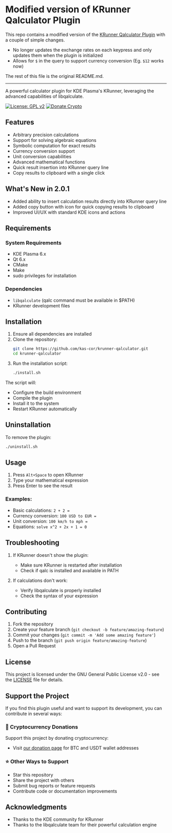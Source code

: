# Modified version of KRunner Qalculator Plugin

This repo contains a modified version of the [KRunner Qalculator Plugin](https://github.com/kas-cor/krunner-qalculator) with a
couple of simple changes. 

- No longer updates the exchange rates on each keypress and only updates them when the plugin is initialized
- Allows for `$` in the query to support currency conversion (Eg. `$12` works now)

The rest of this file is the original README.md.

---

A powerful calculator plugin for KDE Plasma's KRunner, leveraging the advanced capabilities of libqalculate.

[![License: GPL v2](https://img.shields.io/badge/License-GPL%20v2-blue.svg)](https://www.gnu.org/licenses/old-licenses/gpl-2.0.en.html)
[![Donate Crypto](https://img.shields.io/badge/Donate-Cryptocurrency-orange.svg)](https://bit.ly/3uVaKEu)

## Features

- Arbitrary precision calculations
- Support for solving algebraic equations
- Symbolic computation for exact results
- Currency conversion support
- Unit conversion capabilities
- Advanced mathematical functions
- Quick result insertion into KRunner query line
- Copy results to clipboard with a single click

## What's New in 2.0.1

- Added ability to insert calculation results directly into KRunner query line
- Added copy button with icon for quick copying results to clipboard
- Improved UI/UX with standard KDE icons and actions

## Requirements

### System Requirements
- KDE Plasma 6.x
- Qt 6.x
- CMake
- Make
- sudo privileges for installation

### Dependencies
- `libqalculate` (qalc command must be available in $PATH)
- KRunner development files

## Installation

1. Ensure all dependencies are installed
2. Clone the repository:
   ```bash
   git clone https://github.com/kas-cor/krunner-qalculator.git
   cd krunner-qalculator
   ```
3. Run the installation script:
   ```bash
   ./install.sh
   ```

The script will:
- Configure the build environment
- Compile the plugin
- Install it to the system
- Restart KRunner automatically

## Uninstallation

To remove the plugin:
```bash
./uninstall.sh
```

## Usage

1. Press `Alt+Space` to open KRunner
2. Type your mathematical expression
3. Press Enter to see the result

### Examples:
- Basic calculations: `2 + 2 =`
- Currency conversion: `100 USD to EUR =`
- Unit conversion: `100 km/h to mph =`
- Equations: `solve x^2 + 2x + 1 = 0`

## Troubleshooting

1. If KRunner doesn't show the plugin:
   - Make sure KRunner is restarted after installation
   - Check if qalc is installed and available in PATH

2. If calculations don't work:
   - Verify libqalculate is properly installed
   - Check the syntax of your expression

## Contributing

1. Fork the repository
2. Create your feature branch (`git checkout -b feature/amazing-feature`)
3. Commit your changes (`git commit -m 'Add some amazing feature'`)
4. Push to the branch (`git push origin feature/amazing-feature`)
5. Open a Pull Request

## License

This project is licensed under the GNU General Public License v2.0 - see the [LICENSE](LICENSE) file for details.

## Support the Project

If you find this plugin useful and want to support its development, you can contribute in several ways:

### 💖 Cryptocurrency Donations

Support this project by donating cryptocurrency:
- Visit [our donation page](https://bit.ly/3uVaKEu) for BTC and USDT wallet addresses

### ⭐ Other Ways to Support
- Star this repository
- Share the project with others
- Submit bug reports or feature requests
- Contribute code or documentation improvements

## Acknowledgments

- Thanks to the KDE community for KRunner
- Thanks to the libqalculate team for their powerful calculation engine
